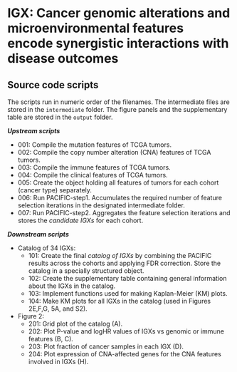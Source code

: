 # IGX: Cancer genomic alterations and microenvironmental features encode synergistic interactions with disease outcomes

## Source code scripts
The scripts run in numeric order of the filenames. The intermediate files are stored in the `intermediate` folder. The figure panels and the supplementary table are stored in the `output` folder.

**_Upstream scripts_**
- 001: Compile the mutation features of TCGA tumors.
- 002: Compile the copy number alteration (CNA) features of TCGA tumors.
- 003: Compile the immune features of TCGA tumors.
- 004: Compile the clinical features of TCGA tumors.
- 005: Create the object holding all features of tumors for each cohort (cancer type) separately.
- 006: Run PACIFIC-step1. Accumulates the required number of feature selection iterations in the designated intermediate folder.
- 007: Run PACIFIC-step2. Aggregates the feature selection iterations and stores the _candidate IGXs_ for each cohort.

**_Downstream scripts_**
- Catalog of 34 IGXs:
  - 101: Create the final _catalog of IGXs_ by combining the PACIFIC results across the cohorts and applying FDR correction. Store the catalog in a specially structured object.
  - 102: Create the supplementary table containing general information about the IGXs in the catalog.
  - 103: Implement functions used for making Kaplan-Meier (KM) plots.
  - 104: Make KM plots for all IGXs in the catalog (used in Figures 2E,F,G, 5A, and S2).
- Figure 2:
  - 201: Grid plot of the catalog (A).
  - 202: Plot P-value and logHR values of IGXs vs genomic or immune features (B, C).
  - 203: Plot fraction of cancer samples in each IGX (D).
  - 204: Plot expression of CNA-affected genes for the CNA features involved in IGXs (H).

